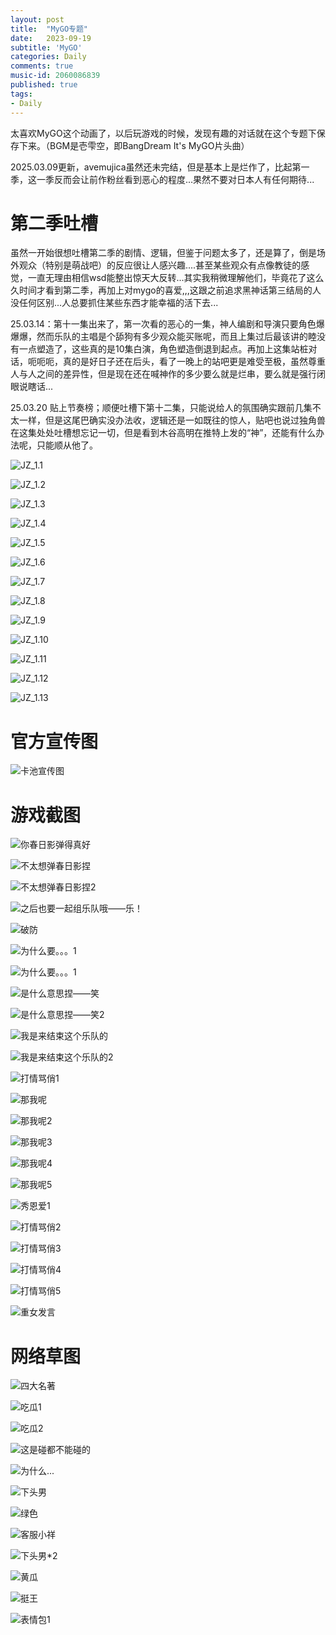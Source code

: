 ```yaml
---
layout: post
title:  "MyGO专题"
date:   2023-09-19
subtitle: 'MyGO'
categories: Daily
comments: true
music-id: 2060086839
published: true
tags: 
- Daily
---
```

<!--excerpt-->

太喜欢MyGO这个动画了，以后玩游戏的时候，发现有趣的对话就在这个专题下保存下来。（BGM是壱雫空，即BangDream It's MyGO片头曲）

2025.03.09更新，avemujica虽然还未完结，但是基本上是烂作了，比起第一季，这一季反而会让前作粉丝看到恶心的程度...果然不要对日本人有任何期待...

# 第二季吐槽
虽然一开始很想吐槽第二季的剧情、逻辑，但鉴于问题太多了，还是算了，倒是场外观众（特别是萌战吧）的反应很让人感兴趣....甚至某些观众有点像教徒的感觉，一直无理由相信wsd能整出惊天大反转...其实我稍微理解他们，毕竟花了这么久时间才看到第二季，再加上对mygo的喜爱,,,这跟之前追求黑神话第三结局的人没任何区别...人总要抓住某些东西才能幸福的活下去...

25.03.14：第十一集出来了，第一次看的恶心的一集，神人编剧和导演只要角色爆爆爆，然而乐队的主唱是个舔狗有多少观众能买账呢，而且上集过后最该讲的睦没有一点塑造了，这些真的是10集白演，角色塑造倒退到起点。再加上这集站桩对话，呃呃呃，真的是好日子还在后头，看了一晚上的站吧更是难受至极，虽然尊重人与人之间的差异性，但是现在还在喊神作的多少要么就是烂串，要么就是强行闭眼说瞎话...

25.03.20 贴上节奏榜；顺便吐槽下第十二集，只能说给人的氛围确实跟前几集不太一样，但是这尾巴确实没办法收，逻辑还是一如既往的惊人，贴吧也说过独角兽在这集处处吐槽想忘记一切，但是看到木谷高明在推特上发的“神”，还能有什么办法呢，只能顺从他了。

![JZ_1.1](/assets/img/MyGO/JZ_1.1.jpg)

![JZ_1.2](/assets/img/MyGO/JZ_1.2.jpg)

![JZ_1.3](/assets/img/MyGO/JZ_1.3.jpg)

![JZ_1.4](/assets/img/MyGO/JZ_1.4.jpg)

![JZ_1.5](/assets/img/MyGO/JZ_1.5.jpg)

![JZ_1.6](/assets/img/MyGO/JZ_1.6.jpg)

![JZ_1.7](/assets/img/MyGO/JZ_1.7.jpg)

![JZ_1.8](/assets/img/MyGO/JZ_1.8.jpg)

![JZ_1.9](/assets/img/MyGO/JZ_1.9.jpg)

![JZ_1.10](/assets/img/MyGO/JZ_1.10.jpg)

![JZ_1.11](/assets/img/MyGO/JZ_1.11.jpg)

![JZ_1.12](/assets/img/MyGO/JZ_1.12.jpg)

![JZ_1.13](/assets/img/MyGO/JZ_1.13.jpg)

# 官方宣传图

![卡池宣传图](/assets/img/MyGO/Pool_AD.jpg)

# 游戏截图

![你春日影弹得真好](/assets/img/MyGO/COM_01.png)

![不太想弹春日影捏](/assets/img/MyGO/COM_02.png)

![不太想弹春日影捏2](/assets/img/MyGO/COM_03.png)

![之后也要一起组乐队哦——乐！](/assets/img/MyGO/COM_04.png)

![破防](/assets/img/MyGO/COM_05.png)

![为什么要。。。1](/assets/img/MyGO/COM_06.png)

![为什么要。。。1](/assets/img/MyGO/COM_07.png)

![是什么意思捏——笑](/assets/img/MyGO/COM_08.png)

![是什么意思捏——笑2](/assets/img/MyGO/COM_09.png)

![我是来结束这个乐队的](/assets/img/MyGO/COM_10.png)

![我是来结束这个乐队的2](/assets/img/MyGO/COM_11.png)

![打情骂俏1](/assets/img/MyGO/COM_12.png)

![那我呢](/assets/img/MyGO/COM_13.png)

![那我呢2](/assets/img/MyGO/COM_14.png)

![那我呢3](/assets/img/MyGO/COM_15.png)

![那我呢4](/assets/img/MyGO/COM_16.png)

![那我呢5](/assets/img/MyGO/COM_17.png)

![秀恩爱1](/assets/img/MyGO/COM_18.png)

![打情骂俏2](/assets/img/MyGO/COM_19.png)

![打情骂俏3](/assets/img/MyGO/COM_20.png)

![打情骂俏4](/assets/img/MyGO/COM_21.png)

![打情骂俏5](/assets/img/MyGO/COM_22.png)

![重女发言](/assets/img/MyGO/COM_23.png)


# 网络草图

![四大名著](/assets/img/MyGO/WEB_01.png)

![吃瓜1](/assets/img/MyGO/WEB_02.png)

![吃瓜2](/assets/img/MyGO/WEB_03.png)

![这是碰都不能碰的](/assets/img/MyGO/WEB_04.png)

![为什么...](/assets/img/MyGO/WEB_05.png)

![下头男](/assets/img/MyGO/WEB_06.png)

![绿色](/assets/img/MyGO/WEB_07.png)

![客服小祥](/assets/img/MyGO/WEB_08.png)

![下头男*2](/assets/img/MyGO/WEB_09.png)

![黄瓜](/assets/img/MyGO/WEB_10.png)

![挺王](/assets/img/MyGO/WEB_11.png)

![表情包1](/assets/img/MyGO/WEB_12.png)
